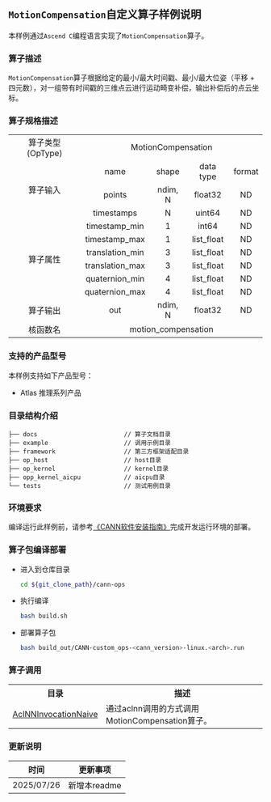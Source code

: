 ## `MotionCompensation`自定义算子样例说明 
本样例通过`Ascend C`编程语言实现了`MotionCompensation`算子。

### 算子描述
`MotionCompensation`算子根据给定的最小/最大时间戳、最小/最大位姿（平移 + 四元数），对一组带有时间戳的三维点云进行运动畸变补偿，输出补偿后的点云坐标。

### 算子规格描述

<table>
<tr><td rowspan="1" align="center">算子类型(OpType)</td><td colspan="4" align="center">MotionCompensation</td></tr>
<tr><td rowspan="3" align="center">算子输入</td><td align="center">name</td><td align="center">shape</td><td align="center">data type</td><td align="center">format</td></tr>
<tr><td align="center">points</td><td align="center">ndim, N</td><td align="center">float32</td><td align="center">ND</td></tr>
<tr><td align="center">timestamps</td><td align="center">N</td><td align="center">uint64</td><td align="center">ND</td></tr>
<tr><td rowspan="6" align="center">算子属性</td><td align="center">timestamp_min</td><td align="center">1</td><td align="center">int64</td><td align="center">ND</td></tr>
<tr><td align="center">timestamp_max</td><td align="center">1</td><td align="center">list_float</td><td align="center">ND</td></tr>
<tr><td align="center">translation_min</td><td align="center">3</td><td align="center">list_float</td><td align="center">ND</td></tr>
<tr><td align="center">translation_max</td><td align="center">3</td><td align="center">list_float</td><td align="center">ND</td></tr>
<tr><td align="center">quaternion_min</td><td align="center">4</td><td align="center">list_float</td><td align="center">ND</td></tr>
<tr><td align="center">quaternion_max</td><td align="center">4</td><td align="center">list_float</td><td align="center">ND</td></tr>
<tr><td rowspan="1" align="center">算子输出</td><td align="center">out</td><td align="center">ndim, N</td><td align="center">float32</td><td align="center">ND</td></tr>
<tr><td rowspan="1" align="center">核函数名</td><td colspan="4" align="center">motion_compensation</td></tr>
</table>

### 支持的产品型号
本样例支持如下产品型号：
- Atlas 推理系列产品

### 目录结构介绍
```
├── docs                        // 算子文档目录
├── example                     // 调用示例目录
├── framework                   // 第三方框架适配目录
├── op_host                     // host目录
├── op_kernel                   // kernel目录
├── opp_kernel_aicpu            // aicpu目录
└── tests                       // 测试用例目录
```

### 环境要求
编译运行此样例前，请参考[《CANN软件安装指南》](https://hiascend.com/document/redirect/CannCommunityInstSoftware)完成开发运行环境的部署。

### 算子包编译部署
  - 进入到仓库目录

    ```bash
    cd ${git_clone_path}/cann-ops
    ```

  - 执行编译

    ```bash
    bash build.sh
    ```

  - 部署算子包

    ```bash
    bash build_out/CANN-custom_ops-<cann_version>-linux.<arch>.run
    ```
### 算子调用
<table>
    <th>目录</th><th>描述</th>
    <tr>
        <td><a href="./examples/AclNNInvocationNaive"> AclNNInvocationNaive</td><td>通过aclnn调用的方式调用MotionCompensation算子。</td>
    </tr>
</table>

### 更新说明
| 时间 | 更新事项 |
|----|------|
| 2025/07/26 | 新增本readme |
